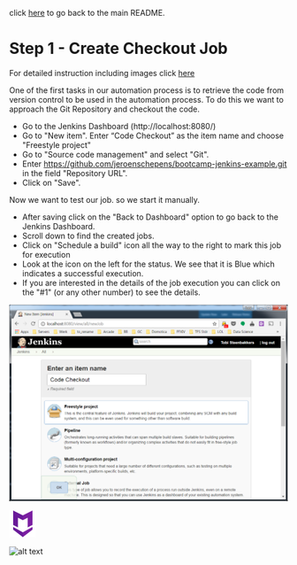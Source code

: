 click [here](../README.md) to go back to the main README. 

# Step 1 - Create Checkout Job

For detailed instruction including images click [here](/docs/Step1.md)

One of the first tasks in our automation process is to retrieve the code from version control to be used in the automation process. To do this we want to approach the Git Repository and checkout the code.

- Go to the Jenkins Dashboard (http://localhost:8080/)
- Go to "New item". Enter “Code Checkout” as the item name and choose "Freestyle project"
- Go to "Source code management" and select "Git". 
- Enter https://github.com/jeroenschepens/bootcamp-jenkins-example.git in the field "Repository URL".
- Click on "Save".

Now we want to test our job. so we start it manually.

- After saving click on the "Back to Dashboard" option to go back to the Jenkins Dashboard.
- Scroll down to find the created jobs.
- Click on "Schedule a build" icon all the way to the right to mark this job for execution
- Look at the icon on the left for the status. We see that it is Blue which indicates a successful execution.
- If you are interested in the details of the job execution you can click on the "#1" (or any other number) to see the details.


![alt text](docs/images/step1/Step1-1.png "Logo Title Text 1")


![alt text](https://github.com/adam-p/markdown-here/raw/master/src/common/images/icon48.png "Logo Title Text 1")

![alt text](https://xphbba-ch3302.files.1drv.com/y4mcryG4D7uNA0GtC9jl6eQJl54qtnrzo474jHOnceaHV0eo4uAIEluWupy6Uf4Mvc3fgHRFNkI2FWpDv3E9P5nMMG2nB8K4wN8zsfIp7FuiR2lbHcNADggQQyHUUlfMinaXKpoQIodzIqtywQqaI2yRzLaVcklWRbwRJ1od8Rqn7kD0UgRV5V51I0IemQfxqImzK7jzHYQJlFFqoSON_W8aA?width=1192&height=840&cropmode=none "Logo Title Text 1")
